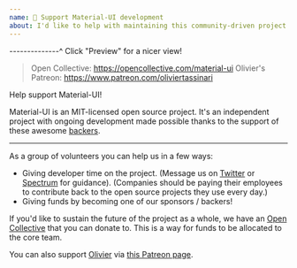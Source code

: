 ```yaml
---
name: 🤝 Support Material-UI development
about: I'd like to help with maintaining this community-driven project 🙌!
---
```


--------------^ Click "Preview" for a nicer view!

> Open Collective: https://opencollective.com/material-ui
> Olivier's Patreon: https://www.patreon.com/oliviertassinari

Help support Material-UI!

Material-UI is an MIT-licensed open source project. It's an independent project with ongoing development made possible thanks to the support of these awesome [backers](https://mui.com/discover-more/backers/).

---

As a group of volunteers you can help us in a few ways:

- Giving developer time on the project. (Message us on [Twitter](https://twitter.com/MaterialUI) or [Spectrum](https://spectrum.chat/material-ui) for guidance).
(Companies should be paying their employees to contribute back to the open source projects they use every day.)
- Giving funds by becoming one of our sponsors / backers!

If you'd like to sustain the future of the project as a whole, we have an [Open Collective](https://opencollective.com/material-ui) that you can donate to.
This is a way for funds to be allocated to the core team.

You can also support [Olivier](https://github.com/oliviertassinari) via [this Patreon page](https://www.patreon.com/oliviertassinari).
